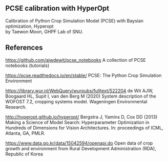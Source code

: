 ## PCSE calibration with HyperOpt
Calibration of Python Crop Simulation Model (PCSE) with Baysian optimization, Hyperopt <br>
by Taewon Moon, GHPF Lab of SNU.


## References
https://github.com/ajwdewit/pcse_notebooks
A collection of PCSE notebooks (tutorials)

https://pcse.readthedocs.io/en/stable/
PCSE: The Python Crop Simulation Environment

https://library.wur.nl/WebQuery/wurpubs/fulltext/522204
de Wit AJW, Boogaard HL, Supit I, van den Berg M (2020) System description of the WOFOST 7.2, cropping systems model. Wageningen Environmental Research.

http://hyperopt.github.io/hyperopt/
Bergstra J, Yamins D, Cox DD (2013) Making a Science of Model Search: Hyperparameter Optimization in Hundreds of Dimensions for Vision Architectures. In: proceedings of ICML, Atlanta, GA, PMLR.

https://www.data.go.kr/data/15042594/openapi.do
Open data of crop growth and environment from Rural Development Administration (RDA), Republic of Korea